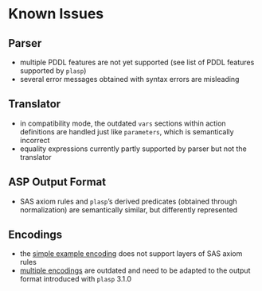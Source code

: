 # Known Issues

## Parser

- multiple PDDL features are not yet supported (see list of PDDL features supported by `plasp`)
- several error messages obtained with syntax errors are misleading

## Translator

- in compatibility mode, the outdated `vars` sections within action definitions are handled just like `parameters`, which is semantically incorrect
- equality expressions currently partly supported by parser but not the translator

## ASP Output Format

- SAS axiom rules and `plasp`’s derived predicates (obtained through normalization) are semantically similar, but differently represented

## Encodings

- the [simple example encoding](encodings/sequential-horizon.lp) does not support layers of SAS axiom rules
- [multiple encodings](encodings/outdated) are outdated and need to be adapted to the output format introduced with `plasp` 3.1.0
